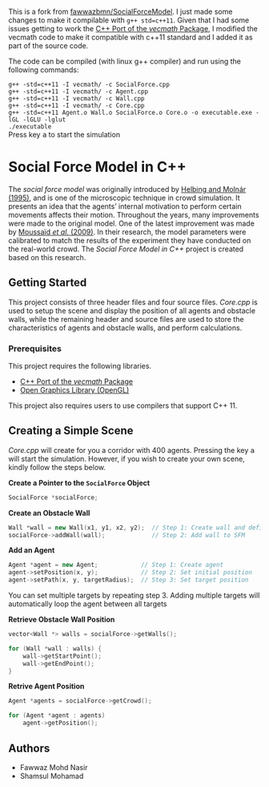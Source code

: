 This is a fork from [fawwazbmn/SocialForceModel](https://github.com/fawwazbmn/SocialForceModel). I just made some changes to make it compilable with `g++ std=c++11`. 
Given that I had some issues getting to work the [C++ Port of the *vecmath* Package](http://objectclub.jp/download/vecmath_e), I modified the vecmath code to make it compatible with c++11 standard and I added it as part of the source code.

The code can be compiled (with linux g++ compiler) and run using the following commands:  

`g++ -std=c++11 -I vecmath/ -c SocialForce.cpp`  
`g++ -std=c++11 -I vecmath/ -c Agent.cpp`  
`g++ -std=c++11 -I vecmath/ -c Wall.cpp`  
`g++ -std=c++11 -I vecmath/ -c Core.cpp`  
`g++ -std=c++11 Agent.o Wall.o SocialForce.o Core.o -o executable.exe -lGL -lGLU -lglut`  
`./executable`  
Press key <kbd>a</kbd> to start the simulation

# Social Force Model in C++

The *social force model* was originally introduced by [Helbing and Molnár (1995)](https://doi.org/10.1103/PhysRevE.51.4282), and is one of the microscopic technique in crowd simulation. It presents an idea that the agents’ internal motivation to perform certain movements affects their motion. Throughout the years, many improvements were made to the original model. One of the latest improvement was made by [Moussaïd *et al.* (2009)](https://doi.org/10.1098/rspb.2009.0405). In their research, the model parameters were calibrated to match the results of the experiment they have conducted on the real-world crowd. The *Social Force Model in C++* project  is created based on this research.

## Getting Started

This project consists of three header files and four source files. *Core.cpp* is used to setup the scene and display the position of all agents and obstacle walls, while the remaining header and source files are used to store the characteristics of agents and obstacle walls, and perform calculations.

### Prerequisites

This project requires the following libraries.
- [C++ Port of the *vecmath* Package](http://objectclub.jp/download/vecmath_e)
- [Open Graphics Library (OpenGL)](https://www.opengl.org/)

This project also requires users to use compilers that support C++ 11.

## Creating a Simple Scene

*Core.cpp* will create for you a corridor with 400 agents. Pressing the key <kbd>a</kbd> will start the simulation. However, if you wish to create your own scene, kindly follow the steps below.

**Create a Pointer to the <code>SocialForce</code> Object**
```cpp
SocialForce *socialForce;
```

**Create an Obstacle Wall**
```cpp
Wall *wall = new Wall(x1, y1, x2, y2);  // Step 1: Create wall and define its coordinates
socialForce->addWall(wall);             // Step 2: Add wall to SFM
```

**Add an Agent**
```cpp
Agent *agent = new Agent;            // Step 1: Create agent
agent->setPosition(x, y);            // Step 2: Set initial position
agent->setPath(x, y, targetRadius);  // Step 3: Set target position
```
You can set multiple targets by repeating step 3. Adding multiple targets will automatically loop the agent between all targets

**Retrieve Obstacle Wall Position**
```cpp
vector<Wall *> walls = socialForce->getWalls();

for (Wall *wall : walls) {
    wall->getStartPoint();
    wall->getEndPoint();
}
```

**Retrive Agent Position**
```cpp
Agent *agents = socialForce->getCrowd();

for (Agent *agent : agents)
    agent->getPosition();
```

## Authors

- Fawwaz Mohd Nasir
- Shamsul Mohamad
